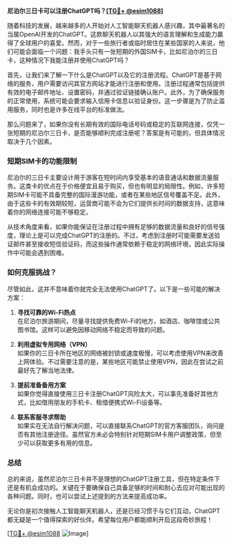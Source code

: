 **尼泊尔三日卡可以注册ChatGPT吗？[[TG💪+ @esim1088](https://t.me/s/esim1088)]**

随着科技的发展，越来越多的人开始对人工智能聊天机器人感兴趣，其中最著名的当属OpenAI开发的ChatGPT。这款聊天机器人以其强大的语言理解和生成能力赢得了全球用户的喜爱。然而，对于一些旅行者或临时居住在某些国家的人来说，他们可能会面临一个问题：我手头只有一张短期的外国SIM卡，比如尼泊尔的三日卡，这种情况下我能注册并使用ChatGPT吗？

首先，让我们来了解一下什么是ChatGPT以及它的注册流程。ChatGPT是基于网络的服务，用户需要访问其官方网站才能进行注册和使用。注册过程通常包括提供有效的电子邮件地址、设置密码，并通过验证链接确认账户。此外，为了确保服务的正常使用，系统可能会要求输入信用卡信息以验证身份。这一步骤是为了防止滥用服务，同时也是许多在线平台的标准做法。

那么问题来了，如果你没有长期有效的国际电话号码或稳定的互联网连接，仅凭一张短期的尼泊尔三日卡，是否能够顺利完成注册呢？答案是有可能的，但具体情况取决于几个因素。

### 短期SIM卡的功能限制

尼泊尔的三日卡主要设计用于游客在短时间内享受基本的语音通话和数据流量服务。这类卡的优点在于价格便宜且易于购买，但也有明显的局限性。例如，许多短期SIM卡可能不具备完整的国际漫游功能，或者在某些地区信号覆盖不足。此外，由于这些卡的有效期较短，运营商可能不会为它们提供长时间的数据支持，这意味着你的网络连接可能不够稳定。

从技术角度来看，如果你能保证在注册过程中拥有足够的数据流量和良好的信号强度，理论上是可以完成ChatGPT的注册的。不过，考虑到注册时可能需要发送验证邮件甚至接收短信验证码，而这些操作通常依赖于稳定的网络环境，因此实际操作中可能会遇到困难。

### 如何克服挑战？

尽管如此，这并不意味着你就完全无法使用ChatGPT了。以下是一些可能的解决方案：

1. **寻找可靠的Wi-Fi热点**  
   在尼泊尔旅游期间，尽量寻找提供免费Wi-Fi的地方，如酒店、咖啡馆或公共图书馆。这样可以避免因移动网络不稳定而导致的问题。

2. **利用虚拟专用网络（VPN）**  
   如果你的三日卡所在地区的网络被封锁或速度极慢，可以考虑使用VPN来改善上网体验。不过需要注意的是，某些地区可能禁止使用VPN，因此在尝试之前最好先了解当地法律。

3. **提前准备备用方案**  
   如果你觉得直接使用三日卡注册ChatGPT风险太大，可以事先准备好其他方式，比如借用朋友的手机卡、租借便携式Wi-Fi设备等。

4. **联系客服寻求帮助**  
   如果实在无法自行解决问题，可以直接联系ChatGPT的官方客服团队，询问是否有其他注册途径。虽然官方未必会特别针对短期SIM卡用户调整政策，但至少可以获取更多有用的信息。

### 总结

总的来说，虽然尼泊尔三日卡并不是理想的ChatGPT注册工具，但在特定条件下还是有机会成功的。关键在于要确保自己具备足够的时间和耐心去应对可能出现的各种问题。同时，也可以尝试上述提到的方法来提高成功率。

无论你是初次接触人工智能聊天机器人，还是已经习惯于与它们互动，ChatGPT都无疑是一个值得探索的好伙伴。希望每位用户都能顺利开启这段奇妙旅程！

[[TG💪+ @esim1088](https://t.me/s/esim1088) ![Image](https://i.postimg.cc/4NQfJmqS/Snipaste-2025-05-13-00-14-12.png)]